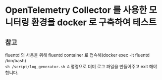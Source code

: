 # OpenTelemetry Collector 를 사용한 모니터링 환경을 docker 로 구축하여 테스트

## 참고

fluentd 의 사용을 위해 fluentd container 로 접속해(docker exec -it fluentd /bin/bash) <br />
`sh /script/log_generator.sh &` 명령으로 더미 로그 파일을 만들어주고 exit 해야 합니다.
